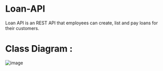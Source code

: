 # Loan-API
Loan API is an REST API that employees can create, list and pay loans for their customers.


# Class Diagram :

![image](https://github.com/user-attachments/assets/a3ad4fec-f706-41f6-b660-da6ed0ba445a)
